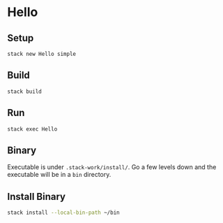 # Hello

## Setup

`stack new Hello simple`

## Build

`stack build`

## Run

`stack exec Hello`

## Binary

Executable is under `.stack-work/install/`.
Go a few levels down and the executable will be in a `bin` directory.

## Install Binary

```bash
stack install --local-bin-path ~/bin
```

